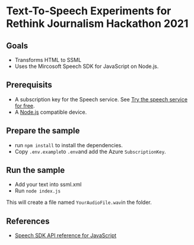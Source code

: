 # Text-To-Speech Experiments for Rethink Journalism Hackathon 2021

## Goals
- Transforms HTML to SSML
- Uses the Mircosoft Speech SDK for JavaScript on Node.js. 

## Prerequisits
* A subscription key for the Speech service. See [Try the speech service for free](https://docs.microsoft.com/azure/cognitive-services/speech-service/get-started).
* A [Node.js](https://nodejs.org) compatible device.

## Prepare the sample

* run `npm install` to install the dependencies.
* Copy `.env.example`to `.env`and add the Azure `SubscriptionKey`.

## Run the sample
* Add your text into ssml.xml
* Run `node index.js`

This will create a file named `YourAudioFile.wav`in the folder.

## References
* [Speech SDK API reference for JavaScript](https://aka.ms/csspeech/javascriptref)
